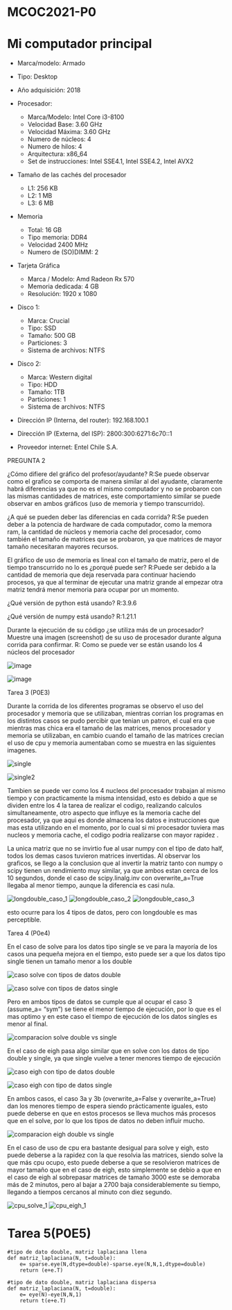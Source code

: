 # MCOC2021-P0

# Mi computador principal

* Marca/modelo: Armado
* Tipo: Desktop
* Año adquisición: 2018
* Procesador:
  * Marca/Modelo: Intel Core i3-8100
  * Velocidad Base: 3.60 GHz
  * Velocidad Máxima: 3.60 GHz
  * Numero de núcleos: 4 
  * Numero de hilos: 4
  * Arquitectura: x86_64
  * Set de instrucciones: Intel SSE4.1, Intel SSE4.2, Intel AVX2
* Tamaño de las cachés del procesador
  * L1: 256 KB
  * L2: 1 MB
  * L3: 6 MB
* Memoria 
  * Total: 16 GB
  * Tipo memoria: DDR4
  * Velocidad 2400 MHz 
  * Numero de (SO)DIMM: 2
* Tarjeta Gráfica
  * Marca / Modelo: Amd Radeon Rx 570
  * Memoria dedicada: 4 GB
  * Resolución: 1920 x 1080
* Disco 1: 
  * Marca: Crucial
  * Tipo: SSD
  * Tamaño: 500 GB
  * Particiones: 3
  * Sistema de archivos: NTFS
* Disco 2: 
  * Marca: Western digital
  * Tipo: HDD
  * Tamaño: 1TB
  * Particiones: 1
  * Sistema de archivos: NTFS

  
* Dirección IP (Interna, del router): 192.168.100.1
* Dirección IP (Externa, del ISP): 2800:300:6271:6c70::1
* Proveedor internet: Entel Chile S.A.

PREGUNTA 2

¿Cómo difiere del gráfico del profesor/ayudante?
 R:Se puede observar como el grafico se comporta de manera similar al del ayudante, claramente habrá diferencias ya que no es   el mismo computador y no se probaron con las mismas cantidades de matrices, este comportamiento similar se puede observar en ambos gráficos (uso de memoria y tiempo transcurrido).

¿A qué se pueden deber las diferencias en cada corrida?
 R:Se pueden deber a la potencia de hardware de cada computador, como la memora ram, la cantidad de núcleos y memoria cache del procesador, como también el tamaño de matrices que se probaron, ya que matrices de mayor tamaño necesitaran mayores recursos.

El gráfico de uso de memoria es lineal con el tamaño de matriz, pero el de tiempo transcurrido no lo es ¿porqué puede ser?
 R:Puede ser debido a la cantidad de memoria que deja reservada para continuar haciendo procesos, ya que al terminar de ejecutar una matriz grande al empezar otra matriz tendrá menor memoria para ocupar por un momento.

¿Qué versión de python está usando?
 R:3.9.6
 
¿Qué versión de numpy está usando?
 R:1.21.1

Durante la ejecución de su código ¿se utiliza más de un procesador? Muestre una imagen (screenshot) de su uso de procesador durante alguna corrida para confirmar. 
 R: Como se puede ver se están usando los 4 núcleos del procesador
 
 ![image](https://user-images.githubusercontent.com/88348645/128414845-eb59632c-f5e4-4eb4-af60-307d25af9d1c.png)
 
 
 ![image](https://user-images.githubusercontent.com/88348645/128416213-c4afa072-7d8e-4a88-9216-aaa80c392212.png)
 
 Tarea 3 (P0E3)
 
 Durante la corrida de los diferentes programas se observo el uso del procesador y memoria que se utilizaban, mientras corrian los programas en los distintos casos se pudo percibir que tenian un patron, el cual era que mientras mas chica era el tamaño de las matrices, menos procesador y memoria se utilizaban, en cambio cuando el tamaño de las matrices crecian el uso de cpu y memoria aumentaban como se muestra en las siguientes imagenes.
 
 ![single](https://user-images.githubusercontent.com/88348645/129987950-30c94d85-42f1-452e-be56-1dd9a0f61126.png)
 
 ![single2](https://user-images.githubusercontent.com/88348645/129987958-87b816c2-e395-430c-ba24-0cf023a6a39c.png)

Tambien se puede ver como los 4 nucleos del procesador trabajan al mismo tiempo y con practicamente la misma intensidad, esto es debido a que se dividen entre los 4 la tarea de realizar el codigo, realizando calculos simultaneamente, otro aspecto que influye es la memoria cache del procesador, ya que aqui es donde almacena los datos e instrucciones que mas esta utilizando en el momento, por lo cual si mi procesador tuviera mas nucleos y memoria cache, el codigo podria realizarse con mayor rapidez .

La unica matriz que no se invirtio fue al usar numpy con el tipo de dato half, todos los demas casos tuvieron matrices invertidas.
Al observar los graficos, se llego a la conclusion que al invertir la matriz tanto con numpy o scipy tienen un rendimiento muy similar, ya que ambos estan cerca de los 10 segundos, donde el caso de scipy.linalg.inv con overwrite_a=True llegaba al menor tiempo, aunque la diferencia es casi nula.

![longdouble_caso_1](https://user-images.githubusercontent.com/88348645/129989567-b00d7643-46db-43ea-acf4-495ff6cf6df9.png)
![longdouble_caso_2](https://user-images.githubusercontent.com/88348645/129989573-d7e4f5c5-e9e5-42ea-a5e4-97c2b9efc0d5.png)
![longdouble_caso_3](https://user-images.githubusercontent.com/88348645/129989576-0e3720f6-5379-41f3-ba2b-6c1d5b57bc35.png)
 
esto ocurre para los 4 tipos de datos, pero con longdouble es mas perceptible.

Tarea 4 (P0e4)

En el caso de solve para los datos tipo single se ve para la mayoría de los casos una pequeña mejora en el tiempo, esto puede ser a que los datos tipo single tienen un tamaño menor a los double

![caso solve con tipos de datos double](https://user-images.githubusercontent.com/88348645/130308369-8a6b0512-8781-4f1a-9bb5-75a8947e8e59.png)

![caso solve con tipos de datos single](https://user-images.githubusercontent.com/88348645/130308370-3ca36741-c0fe-408c-b478-b7456c2c4397.png)


Pero en ambos tipos de datos se cumple que al ocupar el caso 3 (assume_a= “sym”) se tiene el menor tiempo de ejecución, por lo que es el mas optimo y en este caso el tiempo de ejecución de los datos singles es menor al final.

![comparacion solve double vs single](https://user-images.githubusercontent.com/88348645/130308373-54b12195-dd60-4b38-8269-6759cdeb3dd8.png)


En el caso de eigh pasa algo similar que en solve con los datos de tipo double y single, ya que single vuelve a tener menores tiempo de ejecución

![caso eigh con tipo de datos double](https://user-images.githubusercontent.com/88348645/130308374-27feb10b-db3f-4984-8691-838ce3ed881e.png)

![caso eigh con tipo de datos single](https://user-images.githubusercontent.com/88348645/130308376-8cd11761-15e8-4ca5-bfa3-6270b96266ab.png)


En ambos casos, el caso 3a y 3b (overwrite_a=False y overwrite_a=True) dan los menores tiempo de espera siendo prácticamente iguales, esto puede deberse en que en estos procesos se lleva muchos más procesos que en el solve, por lo que los tipos de datos no deben influir mucho.

![comparacion eigh double vs single](https://user-images.githubusercontent.com/88348645/130308383-bebd682c-916b-42ef-9803-56391ca4a21c.png)

En el caso de uso de cpu era bastante desigual para solve y eigh, esto puede deberse a la rapidez con la que resolvia las matrices, siendo solve la que más cpu ocupo, esto puede deberse a que se resolvieron matrices de mayor tamaño que en el caso de eigh, esto simplemente se debio a que en el caso de eigh al sobrepasar matrices de tamaño 3000 este se demoraba más de 2 minutos, pero al bajar a 2700 baja considerablemente su tiempo, llegando a tiempos cercanos al minuto con diez segundo.

![cpu_solve_1](https://user-images.githubusercontent.com/88348645/130308454-a22dd626-dd88-4e59-b095-abbfebeff1a3.png)
![cpu_eigh_1](https://user-images.githubusercontent.com/88348645/130308456-8d3f2cfe-4a1e-4725-9629-9d87e6c7adf1.png)

# Tarea 5(P0E5)

```
#tipo de dato double, matriz laplaciana llena
def matriz_laplaciana(N, t=double):
    e= sparse.eye(N,dtype=double)-sparse.eye(N,N,1,dtype=double)
    return (e+e.T)
    
#tipo de dato double, matriz laplaciana dispersa
def matriz_laplaciana(N, t=double):
    e= eye(N)-eye(N,N,1)
    return t(e+e.T)
```

